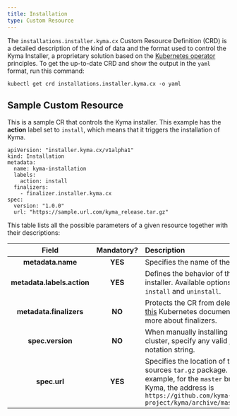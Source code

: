 ```yaml
---
title: Installation
type: Custom Resource
---
```


The `installations.installer.kyma.cx` Custom Resource Definition (CRD) is a detailed description of the kind of data and the format used to control the Kyma Installer, a proprietary solution based on the
[Kubernetes operator](https://coreos.com/operators/) principles. To get the up-to-date CRD and show the output in the `yaml` format, run this command:  

```
kubectl get crd installations.installer.kyma.cx -o yaml
```

## Sample Custom Resource

This is a sample CR that controls the Kyma installer. This example has the **action** label set to `install`, which means that it triggers the installation of Kyma.

```
apiVersion: "installer.kyma.cx/v1alpha1"
kind: Installation
metadata:
  name: kyma-installation
  labels:
    action: install
  finalizers:
    - finalizer.installer.kyma.cx
spec:
  version: "1.0.0"
  url: "https://sample.url.com/kyma_release.tar.gz"
```

This table lists all the possible parameters of a given resource together with their descriptions:

| Field   |      Mandatory?      |  Description |
|:----------:|:-------------:|:------|
| **metadata.name** | **YES** | Specifies the name of the CR. |
| **metadata.labels.action** | **YES** | Defines the behavior of the Kyma installer. Available options are `install` and `uninstall`. |
| **metadata.finalizers** | **NO** | Protects the CR from deletion. Read [this](https://kubernetes.io/docs/tasks/access-kubernetes-api/custom-resources/custom-resource-definitions/#finalizers) Kubernetes document to learn more about finalizers. |
| **spec.version** | **NO** | When manually installing Kyma on a cluster, specify any valid [SemVer](https://semver.org/) notation string. |
| **spec.url** | **YES** | Specifies the location of the Kyma sources `tar.gz` package. For example, for the `master` branch of Kyma, the address is `https://github.com/kyma-project/kyma/archive/master.tar.gz` |

